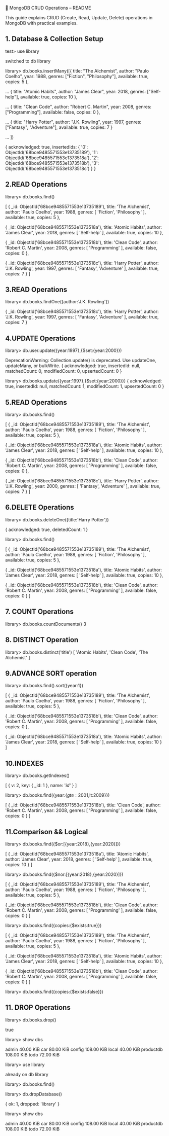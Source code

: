 📘 MongoDB CRUD Operations – README

This guide explains CRUD (Create, Read, Update, Delete) operations in MongoDB with practical examples.

## 1. Database & Collection Setup
   
test> use library

switched to db library

library> db.books.insertMany([{ title: "The Alchemist", author: "Paulo Coelho", year: 1988, genres: ["Fiction", "Philosophy"], available: true, copies: 5 },

...   { title: "Atomic Habits", author: "James Clear", year: 2018, genres: ["Self-help"], available: true, copies: 10 },

...   { title: "Clean Code", author: "Robert C. Martin", year: 2008, genres: ["Programming"], available: false, copies: 0 },

...   { title: "Harry Potter", author: "J.K. Rowling", year: 1997, genres: ["Fantasy", "Adventure"], available: true, copies: 7 }

... ])

{
  acknowledged: true,
  insertedIds: {
    '0': ObjectId('68bce9485571553e13735189'),
    '1': ObjectId('68bce9485571553e1373518a'),
    '2': ObjectId('68bce9485571553e1373518b'),
    '3': ObjectId('68bce9485571553e1373518c')
  }
}

## 2.READ Operations
library> db.books.find()

[
  {
    _id: ObjectId('68bce9485571553e13735189'),
    title: 'The Alchemist',
    author: 'Paulo Coelho',
    year: 1988,
    genres: [ 'Fiction', 'Philosophy' ],
    available: true,
    copies: 5
  },
  
  {
    _id: ObjectId('68bce9485571553e1373518a'),
    title: 'Atomic Habits',
    author: 'James Clear',
    year: 2018,
    genres: [ 'Self-help' ],
    available: true,
    copies: 10
  },
  
  {
    _id: ObjectId('68bce9485571553e1373518b'),
    title: 'Clean Code',
    author: 'Robert C. Martin',
    year: 2008,
    genres: [ 'Programming' ],
    available: false,
    copies: 0
  },
  
  {
    _id: ObjectId('68bce9485571553e1373518c'),
    title: 'Harry Potter',
    author: 'J.K. Rowling',
    year: 1997,
    genres: [ 'Fantasy', 'Adventure' ],
    available: true,
    copies: 7
  }
]

## 3.READ Operations
library> db.books.findOne({author:'J.K. Rowling'})

{
  _id: ObjectId('68bce9485571553e1373518c'),
  title: 'Harry Potter',
  author: 'J.K. Rowling',
  year: 1997,
  genres: [ 'Fantasy', 'Adventure' ],
  available: true,
  copies: 7
}


## 4.UPDATE Operations
library> db.user.update({year:1997},{$set:{year:2000}})

DeprecationWarning: Collection.update() is deprecated. Use updateOne, updateMany, or bulkWrite.
{
  acknowledged: true,
  insertedId: null,
  matchedCount: 0,
  modifiedCount: 0,
  upsertedCount: 0
}

library> db.books.update({year:1997},{$set:{year:2000}})
{
  acknowledged: true,
  insertedId: null,
  matchedCount: 1,
  modifiedCount: 1,
  upsertedCount: 0
}

## 5.READ Operations

library> db.books.find()

[
  {
    _id: ObjectId('68bce9485571553e13735189'),
    title: 'The Alchemist',
    author: 'Paulo Coelho',
    year: 1988,
    genres: [ 'Fiction', 'Philosophy' ],
    available: true,
    copies: 5
  },
  
  {
    _id: ObjectId('68bce9485571553e1373518a'),
    title: 'Atomic Habits',
    author: 'James Clear',
    year: 2018,
    genres: [ 'Self-help' ],
    available: true,
    copies: 10
  },
  
  {
    _id: ObjectId('68bce9485571553e1373518b'),
    title: 'Clean Code',
    author: 'Robert C. Martin',
    year: 2008,
    genres: [ 'Programming' ],
    available: false,
    copies: 0
  },
  
  {
    _id: ObjectId('68bce9485571553e1373518c'),
    title: 'Harry Potter',
    author: 'J.K. Rowling',
    year: 2000,
    genres: [ 'Fantasy', 'Adventure' ],
    available: true,
    copies: 7
  }
]

## 6.DELETE Operations

library> db.books.deleteOne({title:'Harry Potter'})

{ acknowledged: true, deletedCount: 1 }

library> db.books.find()

[
  {
    _id: ObjectId('68bce9485571553e13735189'),
    title: 'The Alchemist',
    author: 'Paulo Coelho',
    year: 1988,
    genres: [ 'Fiction', 'Philosophy' ],
    available: true,
    copies: 5
  },
  
  {
    _id: ObjectId('68bce9485571553e1373518a'),
    title: 'Atomic Habits',
    author: 'James Clear',
    year: 2018,
    genres: [ 'Self-help' ],
    available: true,
    copies: 10
  },
  
  {
    _id: ObjectId('68bce9485571553e1373518b'),
    title: 'Clean Code',
    author: 'Robert C. Martin',
    year: 2008,
    genres: [ 'Programming' ],
    available: false,
    copies: 0
  }
]

## 7. COUNT Operations
library> db.books.countDocuments()
3

## 8. DISTINCT Operation
library> db.books.distinct('title')
[ 'Atomic Habits', 'Clean Code', 'The Alchemist' ]

## 9.ADVANCE SORT operation
library> db.books.find().sort({year:1})

[
  {
    _id: ObjectId('68bce9485571553e13735189'),
    title: 'The Alchemist',
    author: 'Paulo Coelho',
    year: 1988,
    genres: [ 'Fiction', 'Philosophy' ],
    available: true,
    copies: 5
  },
  
  {
    _id: ObjectId('68bce9485571553e1373518b'),
    title: 'Clean Code',
    author: 'Robert C. Martin',
    year: 2008,
    genres: [ 'Programming' ],
    available: false,
    copies: 0
  },
  
  {
    _id: ObjectId('68bce9485571553e1373518a'),
    title: 'Atomic Habits',
    author: 'James Clear',
    year: 2018,
    genres: [ 'Self-help' ],
    available: true,
    copies: 10
  }
]

 ## 10.INDEXES
library> db.books.getIndexes()

[ { v: 2, key: { _id: 1 }, name: '_id_' } ]

library> db.books.find({year:{$gte:2001,$lt:2009}})

[
  {
    _id: ObjectId('68bce9485571553e1373518b'),
    title: 'Clean Code',
    author: 'Robert C. Martin',
    year: 2008,
    genres: [ 'Programming' ],
    available: false,
    copies: 0
  }
]

## 11.Comparison && Logical

library> db.books.find({$or:[{year:2018},{year:2020}]})

[
  {
    _id: ObjectId('68bce9485571553e1373518a'),
    title: 'Atomic Habits',
    author: 'James Clear',
    year: 2018,
    genres: [ 'Self-help' ],
    available: true,
    copies: 10
  }
]

library>  db.books.find({$nor:[{year:2018},{year:2020}]})

[
  {
    _id: ObjectId('68bce9485571553e13735189'),
    title: 'The Alchemist',
    author: 'Paulo Coelho',
    year: 1988,
    genres: [ 'Fiction', 'Philosophy' ],
    available: true,
    copies: 5
  },
  
  {
    _id: ObjectId('68bce9485571553e1373518b'),
    title: 'Clean Code',
    author: 'Robert C. Martin',
    year: 2008,
    genres: [ 'Programming' ],
    available: false,
    copies: 0
  }
]

library> db.books.find({copies:{$exists:true}})

[
  {
    _id: ObjectId('68bce9485571553e13735189'),
    title: 'The Alchemist',
    author: 'Paulo Coelho',
    year: 1988,
    genres: [ 'Fiction', 'Philosophy' ],
    available: true,
    copies: 5
  },
  
  {
    _id: ObjectId('68bce9485571553e1373518a'),
    title: 'Atomic Habits',
    author: 'James Clear',
    year: 2018,
    genres: [ 'Self-help' ],
    available: true,
    copies: 10
  },
  
  {
    _id: ObjectId('68bce9485571553e1373518b'),
    title: 'Clean Code',
    author: 'Robert C. Martin',
    year: 2008,
    genres: [ 'Programming' ],
    available: false,
    copies: 0
  }
]

library> db.books.find({copies:{$exists:false}})

## 11. DROP Operations

library> db.books.drop()

true

library> show dbs

admin       40.00 KiB
car         80.00 KiB
config     108.00 KiB
local       40.00 KiB
productdb  108.00 KiB
todo        72.00 KiB

library> use library

already on db library

library> db.books.find()

library> db.dropDatabase()

{ ok: 1, dropped: 'library' }

library> show dbs

admin       40.00 KiB
car         80.00 KiB
config     108.00 KiB
local       40.00 KiB
productdb  108.00 KiB
todo        72.00 KiB
